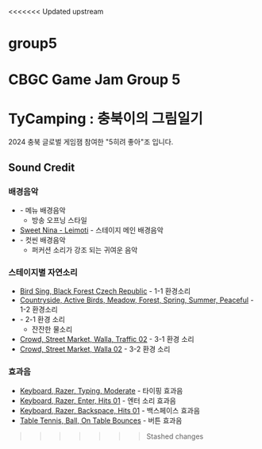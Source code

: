 <<<<<<< Updated upstream
# group5
CBGC Game Jam Group 5
=======
# TyCamping : 충북이의 그림일기 

2024 충북 글로벌 게임잼 참여한 "5히려 좋아"조 입니다.

## Sound Credit
### 배경음악
- []() - 메뉴 배경음악
	- 방송 오프닝 스타일 
- [Sweet Nina - Leimoti](https://www.epidemicsound.com/track/gfY8TUpLnO/) - 스테이지 메인 배경음악
- []() - 컷씬 배경음악
	- 퍼커션 소리가 강조 되는 귀여운 음악 

### 스테이지별 자연소리
- [Bird Sing, Black Forest Czech Republic](https://www.epidemicsound.com/sound-effects/tracks/01136a7f-b7ce-4e05-be80-be15e7fac08d/) - 1-1 환경소리
- [Countryside, Active Birds, Meadow, Forest, Spring, Summer, Peaceful](
https://www.epidemicsound.com/sound-effects/tracks/f8b244d0-2a84-4913-bf86-d904c0656163/) -  1-2 환경소리
- []() - 2-1  환경 소리
	- 잔잔한 물소리 
-  [Crowd, Street Market, Walla, Traffic 02](https://www.epidemicsound.com/sound-effects/tracks/ee5221fc-d212-4595-9eab-d97a447a82d2/) - 3-1 환경 소리
- [Crowd, Street Market, Walla 02](https://www.epidemicsound.com/sound-effects/tracks/aa065786-8f5f-4951-97c0-7599eaff21a8/) - 3-2 환경 소리

### 효과음
- [Keyboard, Razer, Typing, Moderate](https://www.epidemicsound.com/sound-effects/tracks/11e80013-c1ae-4705-b557-8d8ff294d1ba/) - 타이핑 효과음
- [Keyboard, Razer, Enter, Hits 01](https://www.epidemicsound.com/sound-effects/tracks/39cdae5a-2651-41c4-bd1f-2f3c5117a523/) - 엔터 소리 효과음
- [Keyboard, Razer, Backspace, Hits 01](https://www.epidemicsound.com/sound-effects/tracks/40ce9f2c-a11c-4f75-9f07-200405186484/) - 백스페이스 효과음
- [Table Tennis, Ball, On Table Bounces](https://www.epidemicsound.com/sound-effects/tracks/6b84e5a4-1ff7-43c7-85da-a9cd94e03934/) - 버튼 효과음
>>>>>>> Stashed changes
